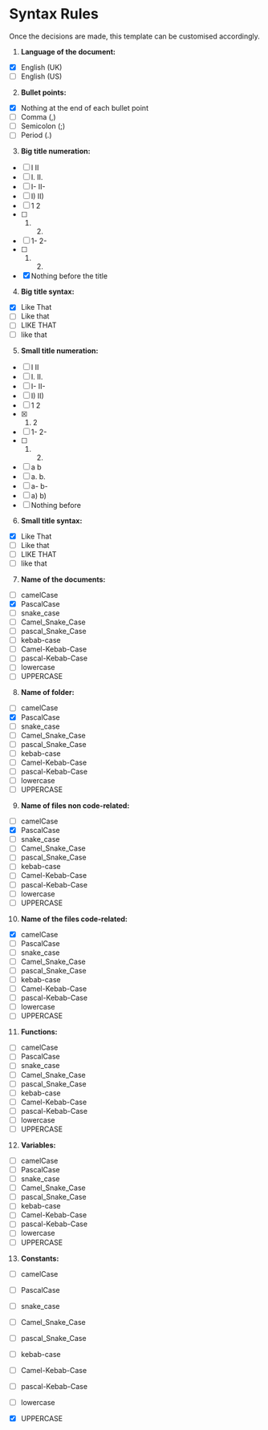 # Syntax Rules

Once the decisions are made, this template can be customised accordingly. 

1. **Language of the document:**

- [x] English (UK)
- [ ] English (US)

2. **Bullet points:**

- [x] Nothing at the end of each bullet point
- [ ] Comma (,)
- [ ] Semicolon (;)
- [ ] Period (.)

3. **Big title numeration:**

- [ ] I II
- [ ] I. II.
- [ ] I- II-
- [ ] I) II)
- [ ] 1 2
- [ ] 1. 2.
- [ ] 1- 2-
- [ ] 1) 2)
- [x] Nothing before the title

4. **Big title syntax:**

- [x] Like That
- [ ] Like that
- [ ] LIKE THAT
- [ ] like that

5. **Small title numeration:**

- [ ] I II
- [ ] I. II.
- [ ] I- II-
- [ ] I) II)
- [ ] 1 2
- [x] 1. 2
- [ ] 1- 2-
- [ ] 1) 2)
- [ ] a b
- [ ] a. b.
- [ ] a- b-
- [ ] a) b)
- [ ] Nothing before

6. **Small title syntax:**

- [x] Like That
- [ ] Like that
- [ ] LIKE THAT
- [ ] like that

7. **Name of the documents:**

- [ ] camelCase
- [x] PascalCase
- [ ] snake_case
- [ ] Camel_Snake_Case
- [ ] pascal_Snake_Case
- [ ] kebab-case
- [ ] Camel-Kebab-Case
- [ ] pascal-Kebab-Case
- [ ] lowercase
- [ ] UPPERCASE

8. **Name of folder:**

- [ ] camelCase
- [x] PascalCase
- [ ] snake_case
- [ ] Camel_Snake_Case
- [ ] pascal_Snake_Case
- [ ] kebab-case
- [ ] Camel-Kebab-Case
- [ ] pascal-Kebab-Case
- [ ] lowercase
- [ ] UPPERCASE

9. **Name of files non code-related:**

- [ ] camelCase
- [x] PascalCase
- [ ] snake_case
- [ ] Camel_Snake_Case
- [ ] pascal_Snake_Case
- [ ] kebab-case
- [ ] Camel-Kebab-Case
- [ ] pascal-Kebab-Case
- [ ] lowercase
- [ ] UPPERCASE

10. **Name of the files code-related:**

- [x] camelCase
- [ ] PascalCase
- [ ] snake_case
- [ ] Camel_Snake_Case
- [ ] pascal_Snake_Case
- [ ] kebab-case
- [ ] Camel-Kebab-Case
- [ ] pascal-Kebab-Case
- [ ] lowercase
- [ ] UPPERCASE

11. **Functions:**

- [ ] camelCase
- [ ] PascalCase
- [ ] snake_case
- [ ] Camel_Snake_Case
- [ ] pascal_Snake_Case
- [ ] kebab-case
- [ ] Camel-Kebab-Case
- [ ] pascal-Kebab-Case
- [ ] lowercase
- [ ] UPPERCASE

12. **Variables:**

- [ ] camelCase
- [ ] PascalCase
- [ ] snake_case
- [ ] Camel_Snake_Case
- [ ] pascal_Snake_Case
- [ ] kebab-case
- [ ] Camel-Kebab-Case
- [ ] pascal-Kebab-Case
- [ ] lowercase
- [ ] UPPERCASE

13. **Constants:**

- [ ] camelCase
- [ ] PascalCase
- [ ] snake_case
- [ ] Camel_Snake_Case
- [ ] pascal_Snake_Case
- [ ] kebab-case
- [ ] Camel-Kebab-Case
- [ ] pascal-Kebab-Case
- [ ] lowercase
- [x] UPPERCASE

